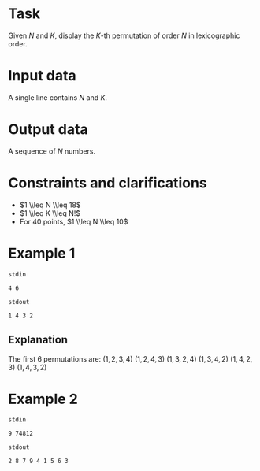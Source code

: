
# Task

Given $N$ and $K$, display the $K$-th permutation of order $N$ in lexicographic order.

# Input data

A single line contains $N$ and $K$.

# Output data

A sequence of $N$ numbers.

# Constraints and clarifications

* $1 \\leq N \\leq 18$
* $1 \\leq K \\leq N!$
* For $40$ points, $1 \\leq N \\leq 10$

# Example 1

`stdin`
```
4 6
```

`stdout`
```
1 4 3 2
```

## Explanation

The first $6$ permutations are:
$(1, 2, 3, 4)$
$(1, 2, 4, 3)$
$(1, 3, 2, 4)$
$(1, 3, 4, 2)$
$(1, 4, 2, 3)$
$(1, 4, 3, 2)$

# Example 2

`stdin`
```
9 74812
```

`stdout`
```
2 8 7 9 4 1 5 6 3
```
